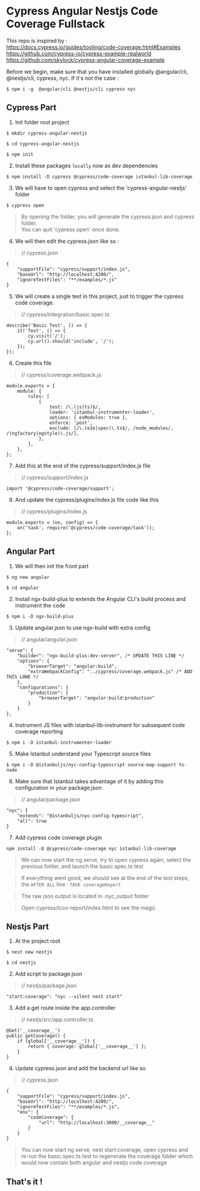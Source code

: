 # Cypress Angular Nestjs Code Coverage Fullstack

This repo is inspired by :  
https://docs.cypress.io/guides/tooling/code-coverage.html#Examples  
https://github.com/cypress-io/cypress-example-realworld  
https://github.com/skylock/cypress-angular-coverage-example

Before we begin, make sure that you have installed globally @angular/cli, @nestjs/cli, cypress, nyc.
If it's not the case :

```
$ npm i -g  @angular/cli @nestjs/cli cypress nyc
```

## Cypress Part

1. Init folder root project

```
$ mkdir cypress-angular-nestjs
```

```
$ cd cypress-angular-nestjs
```

```
$ npm init
```

2. Install these packages `locally` now as dev dependencies

```
$ npm install -D cypress @cypress/code-coverage istanbul-lib-coverage
```

3. We will have to open cypress and select the 'cypress-angular-nestjs' folder

```
$ cypress open
```

> By opening the folder, you will generate the cypress.json and cypress folder.  
> You can quit 'cypress open' once done.

4. We will then edit the cypress.json like so :

> // cypress.json

```
{
    "supportFile": "cypress/support/index.js",
    "baseUrl": "http://localhost:4200/",
    "ignoreTestFiles": "**/examples/*.js"
}
```

5. We will create a single test in this project, just to trigger the cypress code coverage.

> // cypress/integration/basic.spec.ts

```
describe('Basic Test', () => {
    it('Test', () => {
        cy.visit('/');
        cy.url().should('include', '/');
    });
});
```

6. Create this file

> // cypress/coverage.webpack.js

```
module.exports = {
    module: {
        rules: [
            {
                test: /\.(js|ts)$/,
                loader: 'istanbul-instrumenter-loader',
                options: { esModules: true },
                enforce: 'post',
                exclude: [/\.(e2e|spec)\.ts$/, /node_modules/, /(ngfactory|ngstyle)\.js/],
            },
        ],
    },
};
```

7. Add this at the end of the cypress/support/index.js file

> // cypress/support/index.js

```
import '@cypress/code-coverage/support';
```

8. And update the cypress/plugins/index.js file code like this

> // cypress/plugins/index.js

```
module.exports = (on, config) => {
    on('task', require('@cypress/code-coverage/task'));
};
```

## Angular Part

1. We will then init the front part

```
$ ng new angular
```

```
$ cd angular
```

2. Install ngx-build-plus to extends the Angular CLI's build process and instrument the code

```
$ npm i -D ngx-build-plus
```

3. Update angular.json to use ngx-build with extra config

> // angular/angular.json

```
"serve": {
    "builder": "ngx-build-plus:dev-server", /* UPDATE THIS LINE */
    "options": {
        "browserTarget": "angular:build",
        "extraWebpackConfig": "../cypress/coverage.webpack.js" /* ADD THIS LONE */
    },
    "configurations": {
        "production": {
            "browserTarget": "angular:build:production"
        }
    }
},
```

4. Instrument JS files with istanbul-lib-instrument for subsequent code coverage reporting

```
$ npm i -D istanbul-instrumenter-loader
```

5. Make Istanbul understand your Typescript source files

```
$ npm i -D @istanbuljs/nyc-config-typescript source-map-support ts-node
```

6. Make sure that Istanbul takes advantage of it by adding this configuration in your package.json

> // angular/package.json

```
"nyc": {
    "extends": "@istanbuljs/nyc-config-typescript",
    "all": true
}
```

7. Add cypress code coverage plugin

```
npm install -D @cypress/code-coverage nyc istanbul-lib-coverage
```

> We can now start the ng serve, try to open cypress again, select the previous folder, and launch the basic.spec.ts test

> If everything went good, we should see at the end of the test steps, the `AFTER ALL` line : `TASK coverageReport`

> The raw json output is located in .nyc_output folder

> Open cypress/lcov-report/index.html to see the magic

## Nestjs Part

1. At the project root

```
$ nest new nestjs
```

```
$ cd nestjs
```

2. Add script to package.json

> // nestjs/package.json

```
"start:coverage": "nyc --silent nest start"
```

3. Add a get route inside the app.controller

> // nestjs/src/app.controller.ts

```
@Get('__coverage__')
public getCoverage() {
    if (global['__coverage__']) {
        return { coverage: global['__coverage__'] };
    }
}
```

4. Update cypress.json and add the backend url like so

> // cypress.json

```
{
    "supportFile": "cypress/support/index.js",
    "baseUrl": "http://localhost:4200/",
    "ignoreTestFiles": "**/examples/*.js",
    "env": {
        "codeCoverage": {
            "url": "http://localhost:3000/__coverage__"
        }
    }
}
```

> You can now start ng serve, nest start:coverage, open cypress and re-run the basic.spec.ts test to regenerate the coverage folder which would now contain both angular and nestjs code coverage

## That's it !
